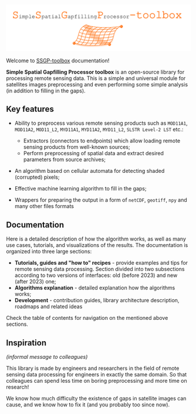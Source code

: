 <img src="https://raw.githubusercontent.com/Dreamlone/SSGP-toolbox/redesign/docs/media/images/label.png" width="800"/>

Welcome to [SSGP-toolbox](https://github.com/Dreamlone/SSGP-toolbox) documentation!

**Simple Spatial Gapfilling Processor toolbox** is an open-source library for processing 
remote sensing data. This is a simple and universal module for satellites images preprocessing 
and even performing some simple analysis (in addition to filling in the gaps).

## Key features 

- Ability to preprocess various remote sensing products such as `MOD11A1`, 
  `MOD11A2`, `MOD11_L2`, `MYD11A1`, `MYD11A2`, `MYD11_L2`, `SLSTR Level-2 LST` etc.:

    - Extractors (connectors to endpoints) which allow loading remote sensing products from well-known sources;
    - Perform preprocessing of spatial data and extract desired parameters from source archives;

- An algorithm based on cellular automata for detecting shaded (corrupted) pixels;
- Effective machine learning algorithm to fill in the gaps;
- Wrappers for preparing the output in a form of `netCDF`, `geotiff`, `npy` and many other files formats

## Documentation

Here is a detailed description of how the algorithm works, as well 
as many use cases, tutorials, and visualizations of the results. 
The documentation is organized into three large sections: 

- **Tutorials, guides and "how to" recipes** - provide examples and tips for 
  remote sensing data processing. Section divided into two subsections according to two versions 
  of interfaces: old (before 2023) and new (after 2023) one;
- **Algorithms explanation** - detailed explanation how the algorithms works;
- **Development** - contribution guides, library architecture description, roadmaps and related ideas

Check the table of contents for navigation on the mentioned above sections.

## Inspiration

*(informal message to colleagues)*

This library is made by engineers and researchers in the field of remote sensing data 
processing for engineers in exactly the same domain. So that colleagues 
can spend less time on boring preprocessing and more time on research! 

We know how much difficulty the existence of gaps in satellite images 
can cause, and we know how to fix it (and you probably too since now). 
